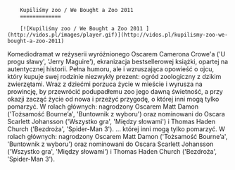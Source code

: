 
        Kupiliśmy zoo / We Bought a Zoo 2011 
        =============
        
        [![Kupiliśmy zoo / We Bought a Zoo 2011 ](http://vidos.pl/images/player.gif)](http://vidos.pl/kupilismy-zoo-we-bought-a-zoo-2011)
        
        
 Komediodramat w reżyserii wyróżnionego Oscarem Camerona Crowe'a ('U progu sławy', 'Jerry Maguire'), ekranizacja bestsellerowej książki, opartej na autentycznej historii. Pełna humoru, ale i wzruszająca opowieść o ojcu, który kupuje swej rodzinie niezwykły prezent: ogród zoologiczny z dzikim zwierzętami. Wraz z dziećmi porzuca życie w mieście i wyrusza na prowincję, by przewrócić podupadłemu zoo jego dawną świetność, a przy okazji zacząć życie od nowa i przeżyć przygodę, o której inni mogą tylko pomarzyć. W rolach głównych: nagrodzony Oscarem Matt Damon ('Tożsamość Bourne’a', 'Buntownik z wyboru') oraz nominowani do Oscara Scarlett Johansson ('Wszystko gra', 'Między słowami') i Thomas Haden Church ('Bezdroża', 'Spider-Man 3').   ... której inni mogą tylko pomarzyć. W rolach głównych: nagrodzony Oscarem Matt Damon ('Tożsamość Bourne’a', 'Buntownik z wyboru') oraz nominowani do Oscara Scarlett Johansson ('Wszystko gra', 'Między słowami') i Thomas Haden Church ('Bezdroża', 'Spider-Man 3').
    